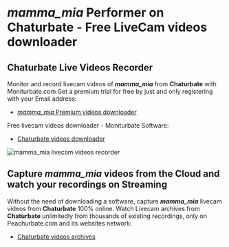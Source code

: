 # _mamma_mia_ Performer on Chaturbate - Free LiveCam videos downloader

## Chaturbate Live Videos Recorder

Monitor and record livecam videos of **_mamma_mia_** from **Chaturbate** with Moniturbate.com
Get a premium trial for free by just and only registering with your Email address:
* [_mamma_mia_ Premium videos downloader](https://moniturbate.com/request-demo-licence-key.html)

Free livecam videos downloader - Moniturbate Software:
* [Chaturbate videos downloader](https://moniturbate.com/moniturbate-download-software.html)

![_mamma_mia_ livecam videos recorder](https://peachurnet.com/templates/moniturbate-software.png)


## Capture _mamma_mia_ videos from the Cloud and watch your recordings on Streaming

Without the need of downloading a software, capture **_mamma_mia_** livecam videos from **Chaturbate** 100% online.
Watch Livecam archives from **Chaturbate** unlimitedly from thousands of existing recordings, only on Peachurbate.com and its websites network:
* [Chaturbate videos archives](https://peachurnet.com/)